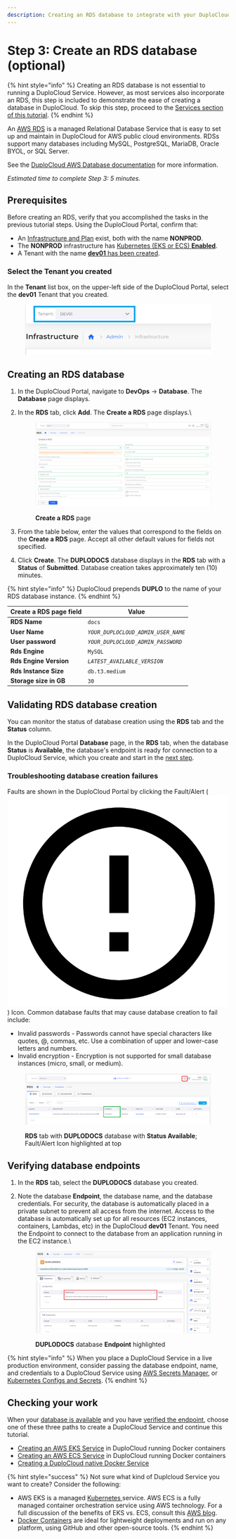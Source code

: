 ```yaml
---
description: Creating an RDS database to integrate with your DuploCloud Service
---
```


# Step 3: Create an RDS database (optional)

{% hint style="info" %}
Creating an RDS database is not essential to running a DuploCloud Service. However, as most services also incorporate an RDS, this step is included to demonstrate the ease of creating a database in DuploCloud. To skip this step, proceed to the [Services section of this tutorial](quick-start-eks-services/).
{% endhint %}

An [AWS RDS](https://aws.amazon.com/free/database/?trk=83add82a-8e52-4837-bc73-c323da62d78c\&sc\_channel=ps\&ef\_id=CjwKCAjwp6CkBhB\_EiwAlQVyxYi50yWfBj5SSxs6-gaDSqftnxbBO6Plfy0pYWyyxrZ3zI0goU6bLRoCGkQQAvD\_BwE:G:s\&s\_kwcid=AL!4422!3!610000101516!e!!g!!amazon%20database%20hosting!11086562318!108339552363) is a managed Relational Database Service that is easy to set up and maintain in DuploCloud for AWS public cloud environments. RDSs support many databases including MySQL, PostgreSQL, MariaDB, Oracle BYOL, or SQL Server. &#x20;

See the [DuploCloud AWS Database documentation](../aws-services/database/) for more information.

_Estimated time to complete Step 3: 5 minutes._

## Prerequisites <a href="#0-toc-title" id="0-toc-title"></a>

Before creating an RDS, verify that you accomplished the tasks in the previous tutorial steps. Using the DuploCloud Portal, confirm that:

* An [Infrastructure and Plan](step-1-infrastructure.md) exist, both with the name **NONPROD**.
* The **NONPROD** infrastructure has [Kubernetes (EKS or ECS) **Enabled**](step-1-infrastructure.md#check-your-work).&#x20;
* A Tenant with the name [**dev01** has been created](step-2-tenant.md).

### Select the Tenant you created

In the **Tenant** list box, on the upper-left side of the DuploCloud Portal, select the **dev01** Tenant that you created.

<div align="left">

<figure><img src="../../.gitbook/assets/tenant_dev01 (4).png" alt=""><figcaption></figcaption></figure>

</div>

## Creating an RDS database <a href="#0-toc-title" id="0-toc-title"></a>

1. In the DuploCloud Portal, navigate to **DevOps** -> **Database**. The **Database** page displays.
2.  In the **RDS** tab, click **Add**. The **Create a RDS** page displays.\


    <div align="left">

    <figure><img src="../../.gitbook/assets/dockera.png" alt=""><figcaption><p><strong>Create a RDS</strong> page</p></figcaption></figure>

    </div>


3. From the table below, enter the values that correspond to the fields on the **Create a RDS** page. Accept all other default values for fields not specified.&#x20;
4. Click **Create**. The **DUPLODOCS** database displays in the **RDS** tab with a **Status** of **Submitted**. Database creation takes approximately ten (10) minutes.&#x20;

{% hint style="info" %}
DuploCloud prepends **DUPLO** to the name of your RDS database instance.
{% endhint %}

| Create a RDS page field | Value                               |
| ----------------------- | ----------------------------------- |
| **RDS Name**            | `docs`                              |
| **User Name**           | _`YOUR_DUPLOCLOUD_ADMIN_USER_NAME`_ |
| **User password**       | _`YOUR_DUPLOCLOUD_ADMIN_PASSWORD`_  |
| **Rds Engine**          | `MySQL`                             |
| **Rds Engine Version**  | _`LATEST_AVAILABLE_VERSION`_        |
| **Rds Instance Size**   | `db.t3.medium`                      |
| **Storage size in GB**  | `30`                                |

## Validating RDS database creation <a href="#1-toc-title" id="1-toc-title"></a>

You can monitor the status of database creation using the **RDS** tab and the **Status** column.&#x20;

In the DuploCloud Portal **Database** page, in the **RDS** tab, when the database **Status** is **Available**, the database's endpoint is ready for connection to a DuploCloud Service, which you create and start in the [next step](step-4-create-a-rds-database.md#checking-your-work).

### Troubleshooting database creation failures

Faults are shown in the DuploCloud Portal by clicking the Fault/Alert ( <img src="../../.gitbook/assets/alert_exclamation_point_circle_fault_icon.png" alt="" data-size="line"> ) Icon. Common database faults that may cause database creation to fail include:

* Invalid passwords - Passwords cannot have special characters like quotes, @, commas, etc. Use a combination of upper and lower-case letters and numbers.
* Invalid encryption - Encryption is not supported for small database instances (micro, small, or medium).

<div align="left">

<figure><img src="../../.gitbook/assets/AWS_QS_14.png" alt=""><figcaption><p><strong>RDS</strong> tab with <strong>DUPLODOCS</strong> database with <strong>Status Available</strong>; Fault/Alert Icon highlighted at top</p></figcaption></figure>

</div>

## Verifying database endpoints <a href="#1-toc-title" id="1-toc-title"></a>

1. In the **RDS** tab, select the **DUPLODOCS** database you created.
2.  Note the database **Endpoint**, the database name, and the database credentials. For security, the database is automatically placed in a private subnet to prevent all access from the internet. Access to the database is automatically set up for all resources (EC2 instances, containers, Lambdas, etc) in the DuploCloud **dev01** Tenant. You need the Endpoint to connect to the database from an application running in the EC2 instance.\


    <div align="left">

    <figure><img src="../../.gitbook/assets/AWS_QS_13.png" alt=""><figcaption><p><strong>DUPLODOCS</strong> database <strong>Endpoint</strong> highlighted</p></figcaption></figure>

    </div>



{% hint style="info" %}
When you place a DuploCloud Service in a live production environment, consider passing the database endpoint, name, and credentials to a DuploCloud Service using [AWS Secrets Manager](https://docs.aws.amazon.com/secretsmanager/latest/userguide/intro.html), or [Kubernetes Configs and Secrets](../../kubernetes/kubernetes-configs-and-secrets/).
{% endhint %}

## Checking your work

When your [database is available](step-4-create-a-rds-database.md#1-toc-title) and you have [verified the endpoint](step-4-create-a-rds-database.md#1-toc-title-1), choose one of these three paths to create a DuploCloud Service and continue this tutorial.

* [Creating an AWS EKS Service](quick-start-eks-services/) in DuploCloud running Docker containers
* [Creating an AWS ECS Service](quick-start-ecs-services/) in DuploCloud running Docker containers
* [Creating a DuploCloud native Docker Service](quick-start-duplocloud-docker-services/)

{% hint style="success" %}
Not sure what kind of Duplcloud Service you want to create? Consider the following:

* AWS EKS is a managed [Kubernetes ](https://kubernetes.io/)service. AWS ECS is a fully managed container orchestration service using AWS technology. For a full discussion of the benefits of EKS vs. ECS, consult this [AWS blog](https://aws.amazon.com/blogs/containers/amazon-ecs-vs-amazon-eks-making-sense-of-aws-container-services/).
* [Docker Containers](https://docs.docker.com/get-started/) are ideal for lightweight deployments and run on any platform, using GitHub and other open-source tools.
{% endhint %}
